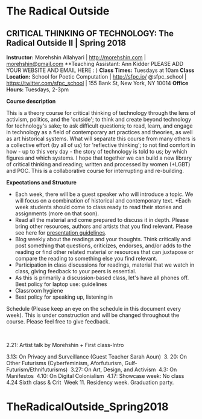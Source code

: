 # The Radical Outside
## CRITICAL THINKING OF TECHNOLOGY: The Radical Outside II | Spring 2018


**Instructor:** Morehshin Allahyari | http://morehshin.com  | morehshin@gmail.com
**Teaching Assistant: Ann Kidder PLEASE ADD YOUR WEBSITE AND EMAIL HERE :  )
**Class Times:** Tuesdays at 10am
**Class Location:** School for Poetic Computation  |  http://sfpc.io/
@sfpc_school  | https://twitter.com/sfpc_school | 155 Bank St, New York, NY 10014
**Office Hours:** Tuesdays, 2-3pm


**Course description**

This is a theory course for critical thinking of technology through the lens of activism, politics, and the 'outside'; to think and create beyond technology for technology's sake; to ask difficult questions; to read, learn, and engage in technology as a field of contemporary art practices and theories, as well as art historical systems. What will separate this course from many others is a collective effort (by all of us) for 'reflective thinking'; to not find comfort in how - up to this very day - the story of technology is told to us; by which figures and which systems. I hope that together we can build a new library of critical thinking and reading; written and processed by women (+LGBT) and POC.  This is a collaborative course for interrupting and re-building.


**Expectations and Structure**

* Each week, there will be a guest speaker who will introduce a topic. We will focus on a combination of historical and contemporary text.
*Each week students should come to class ready to read their stories and assignments (more on that soon).
* Read all the material and come prepared to discuss it in depth. Please bring other resources, authors and artists that you find relevant. Please see here for [presentation guidelines](https://docs.google.com/document/d/1HtTwy6yakti5TaYL_oq0sgZo-mZSv_RGKruh3tff1m0/edit?usp=sharing).
* Blog weekly about the readings and your thoughts. Think critically and post something that questions, criticizes, endorses, and/or adds to the reading or find other related material or resources that can juxtapose or compare the reading to something else you find relevant.
* Participation in class discussions for readings, material that we watch in class, giving feedback to your peers is essential.
* As this is primarily a discussion-based class, let's have all phones off.
Best policy for laptop use: guidelines
* Classroom hygiene
* Best policy for speaking up, listening in



Schedule (Please keep an eye on the schedule in this document every week). This is under construction and will be changed throughout the course. Please feel free to give feedback.

<br>

2.21: Artist talk by Morehshin + First class-Intro

3.13: On Privacy and Surveillance (Guest Teacher Sarah Aoun) 
3. 20: On Other Futurisms (Cyberfeminism, Aforfuturism, Gulf-Futurism/Ethnifuturisms) 
3.27: On Art, Design, and Activism 
4.3: On Manifestos 
4.10: On Digital Colonialism 
4.17: Showcase week:  No class 
4.24 Sixth class & Crit 
Week 11. Residency week. Graduation party.
# TheRadicalOutside_Spring2018

